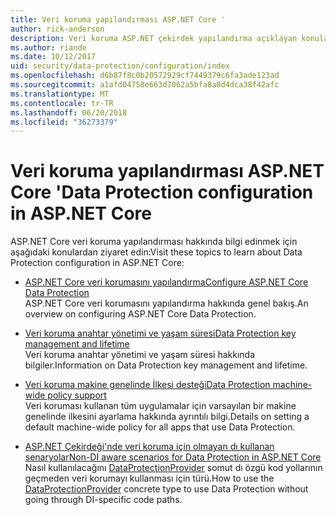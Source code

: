 ```yaml
---
title: Veri koruma yapılandırması ASP.NET Core '
author: rick-anderson
description: Veri koruma ASP.NET çekirdek yapılandırma açıklayan konulara bulur.
ms.author: riande
ms.date: 10/12/2017
uid: security/data-protection/configuration/index
ms.openlocfilehash: d6b87f8c0b20572929cf7449379c6fa3ade123ad
ms.sourcegitcommit: a1afd04758e663d7062a5bfa8a0d4dca38f42afc
ms.translationtype: MT
ms.contentlocale: tr-TR
ms.lasthandoff: 06/20/2018
ms.locfileid: "36273379"
---
```

# <a name="data-protection-configuration-in-aspnet-core"></a><span data-ttu-id="3130e-103">Veri koruma yapılandırması ASP.NET Core '</span><span class="sxs-lookup"><span data-stu-id="3130e-103">Data Protection configuration in ASP.NET Core</span></span>

<span data-ttu-id="3130e-104">ASP.NET Core veri koruma yapılandırması hakkında bilgi edinmek için aşağıdaki konulardan ziyaret edin:</span><span class="sxs-lookup"><span data-stu-id="3130e-104">Visit these topics to learn about Data Protection configuration in ASP.NET Core:</span></span>

* [<span data-ttu-id="3130e-105">ASP.NET Core veri korumasını yapılandırma</span><span class="sxs-lookup"><span data-stu-id="3130e-105">Configure ASP.NET Core Data Protection</span></span>](xref:security/data-protection/configuration/overview)  
  <span data-ttu-id="3130e-106">ASP.NET Core veri korumasını yapılandırma hakkında genel bakış.</span><span class="sxs-lookup"><span data-stu-id="3130e-106">An overview on configuring ASP.NET Core Data Protection.</span></span>

* [<span data-ttu-id="3130e-107">Veri koruma anahtar yönetimi ve yaşam süresi</span><span class="sxs-lookup"><span data-stu-id="3130e-107">Data Protection key management and lifetime</span></span>](xref:security/data-protection/configuration/default-settings)  
  <span data-ttu-id="3130e-108">Veri koruma anahtar yönetimi ve yaşam süresi hakkında bilgiler.</span><span class="sxs-lookup"><span data-stu-id="3130e-108">Information on Data Protection key management and lifetime.</span></span>

* [<span data-ttu-id="3130e-109">Veri koruma makine genelinde İlkesi desteği</span><span class="sxs-lookup"><span data-stu-id="3130e-109">Data Protection machine-wide policy support</span></span>](xref:security/data-protection/configuration/machine-wide-policy)  
  <span data-ttu-id="3130e-110">Veri koruması kullanan tüm uygulamalar için varsayılan bir makine genelinde ilkesini ayarlama hakkında ayrıntılı bilgi.</span><span class="sxs-lookup"><span data-stu-id="3130e-110">Details on setting a default machine-wide policy for all apps that use Data Protection.</span></span>

* [<span data-ttu-id="3130e-111">ASP.NET Çekirdeği'nde veri koruma için olmayan dı kullanan senaryolar</span><span class="sxs-lookup"><span data-stu-id="3130e-111">Non-DI aware scenarios for Data Protection in ASP.NET Core</span></span>](xref:security/data-protection/configuration/non-di-scenarios)  
  <span data-ttu-id="3130e-112">Nasıl kullanılacağını [DataProtectionProvider](/dotnet/api/Microsoft.AspNetCore.DataProtection.DataProtectionProvider) somut dı özgü kod yollarının geçmeden veri korumayı kullanması için türü.</span><span class="sxs-lookup"><span data-stu-id="3130e-112">How to use the [DataProtectionProvider](/dotnet/api/Microsoft.AspNetCore.DataProtection.DataProtectionProvider) concrete type to use Data Protection without going through DI-specific code paths.</span></span>
